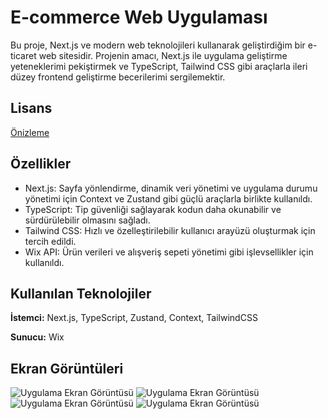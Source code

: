 # E-commerce Web Uygulaması

Bu proje, Next.js ve modern web teknolojileri kullanarak geliştirdiğim bir e-ticaret web sitesidir. Projenin amacı, Next.js ile uygulama geliştirme yeteneklerimi pekiştirmek ve TypeScript, Tailwind CSS gibi araçlarla ileri düzey frontend geliştirme becerilerimi sergilemektir.


## Lisans

[Önizleme](https://next-ecommerce-five-sable.vercel.app/)

  
## Özellikler

- Next.js: Sayfa yönlendirme, dinamik veri yönetimi ve uygulama durumu yönetimi için Context ve Zustand gibi güçlü araçlarla birlikte kullanıldı.
- TypeScript: Tip güvenliği sağlayarak kodun daha okunabilir ve sürdürülebilir olmasını sağladı.
- Tailwind CSS: Hızlı ve özelleştirilebilir kullanıcı arayüzü oluşturmak için tercih edildi.
- Wix API: Ürün verileri ve alışveriş sepeti yönetimi gibi işlevsellikler için kullanıldı.

  
## Kullanılan Teknolojiler

**İstemci:** Next.js, TypeScript, Zustand, Context, TailwindCSS

**Sunucu:** Wix

  


    
## Ekran Görüntüleri

![Uygulama Ekran Görüntüsü](https://media.licdn.com/dms/image/v2/D4D2DAQHTruz-agvPpA/profile-treasury-image-shrink_800_800/profile-treasury-image-shrink_800_800/0/1724148346827?e=1724756400&v=beta&t=5l_gPVhI8n6Ep-CWDek_tLcbdQh2W9PAj4a3rQhYDpE)
![Uygulama Ekran Görüntüsü](https://media.licdn.com/dms/image/v2/D4D2DAQGn2H5LHXS3pQ/profile-treasury-image-shrink_800_800/profile-treasury-image-shrink_800_800/0/1724148333225?e=1724756400&v=beta&t=rDeeZjhP0kq5DW-QlMDbbJhfn9ZiRl1rrV1-2xR-kRg)
![Uygulama Ekran Görüntüsü](https://media.licdn.com/dms/image/v2/D4D2DAQEtgcbR2zDObg/profile-treasury-image-shrink_800_800/profile-treasury-image-shrink_800_800/0/1724148319846?e=1724756400&v=beta&t=1jl5w2FtNrwIpIAjlcofTBK0Rqxe_6kxDjsmya_XmaU)
![Uygulama Ekran Görüntüsü](https://media.licdn.com/dms/image/v2/D4D2DAQGefOHYk19aUA/profile-treasury-image-shrink_800_800/profile-treasury-image-shrink_800_800/0/1724148306321?e=1724756400&v=beta&t=TTc6NJkJYBq1vFGluzhX0hAkECKGPV7LFRd2xKhFJ1U)
